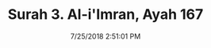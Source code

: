 ---
title       : "Surah 3. Al-i'Imran, Ayah 167"
date        : 7/25/2018 2:51:01 PM
draft       : false
type        : "quran"
layout      : "compare"
BookCode    : "CMP"
SurahNumber : "3"
AyahNumber  : "167"
TotalAyah   : "200"
---